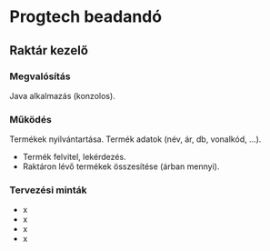 # Progtech beadandó
## Raktár kezelő

### Megvalósítás
Java alkalmazás (konzolos).

### Működés
Termékek nyilvántartása. 
Termék adatok (név, ár, db, vonalkód, ...).
- Termék felvitel, lekérdezés. 
- Raktáron lévő termékek összesítése (árban mennyi).

### Tervezési minták
- x
- x
- x
- x
